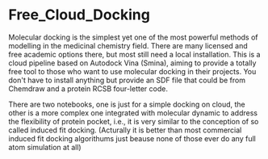 # Free_Cloud_Docking


Molecular docking is the simplest yet one of the most powerful methods of modelling in the medicinal chemistry field. There are many licensed and free academic options there, but most still need a local installation. This is a cloud pipeline based on Autodock Vina (Smina), aiming to provide a totally free tool to those who want to use molecular docking in their projects. You don't have to install anything but provide an SDF file that could be from Chemdraw and a protein RCSB four-letter code.

There are two notebooks, one is just for a simple docking on cloud, the other is a more complex one integrated with molecular dynamic to address the flexibility of protein pocket, i.e., it is very similar to the conception of so called induced fit docking. (Acturally it is better than most commercial induced fit docking algorithums just beause none of those ever do any full atom simulation at all)






